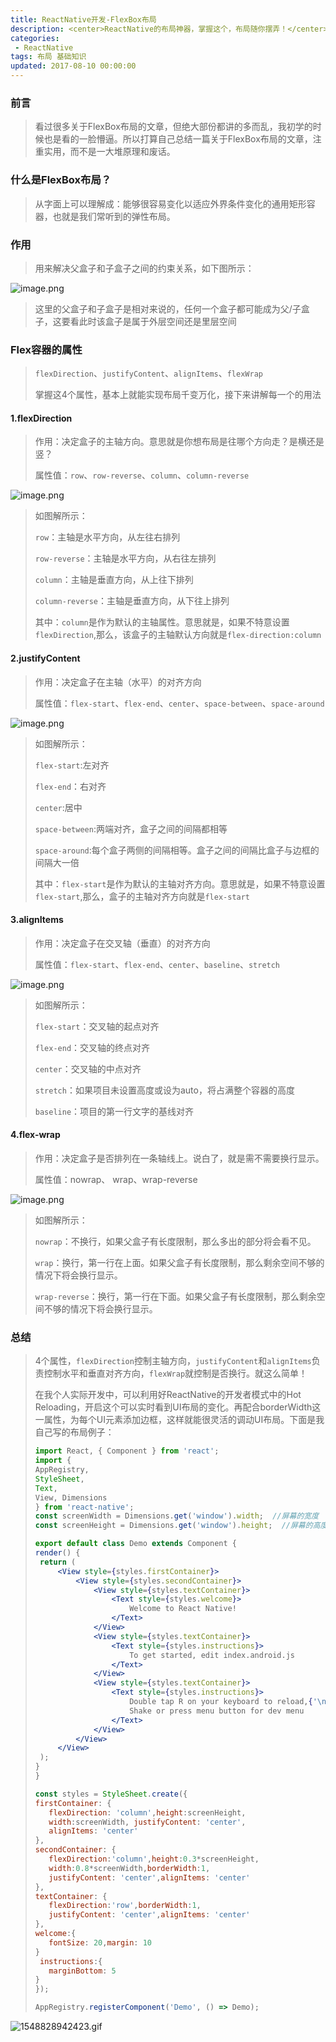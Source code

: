 ```yaml
---
title: ReactNative开发-FlexBox布局
description: <center>ReactNative的布局神器，掌握这个，布局随你摆弄！</center>
categories:
 - ReactNative
tags: 布局 基础知识
updated: 2017-08-10 00:00:00
---
```


### 前言

> 看过很多关于FlexBox布局的文章，但绝大部份都讲的多而乱，我初学的时候也是看的一脸懵逼。所以打算自己总结一篇关于FlexBox布局的文章，注重实用，而不是一大堆原理和废话。

### 什么是FlexBox布局？

> 从字面上可以理解成：能够很容易变化以适应外界条件变化的通用矩形容器，也就是我们常听到的弹性布局。

### 作用

> 用来解决父盒子和子盒子之间的约束关系，如下图所示：

![image.png](https://upload-images.jianshu.io/upload_images/8154981-b3b99d307f54bcc5.png?imageMogr2/auto-orient/strip%7CimageView2/2/w/1240)

> 这里的父盒子和子盒子是相对来说的，任何一个盒子都可能成为父/子盒子，这要看此时该盒子是属于外层空间还是里层空间

### Flex容器的属性

> `flexDirection`、`justifyContent`、`alignItems`、`flexWrap`  
>
> 掌握这4个属性，基本上就能实现布局千变万化，接下来讲解每一个的用法

#### 1.flexDirection

> 作用：决定盒子的主轴方向。意思就是你想布局是往哪个方向走？是横还是竖？  
>
> 属性值：`row`、`row-reverse`、`column`、`column-reverse`

![image.png](https://upload-images.jianshu.io/upload_images/8154981-33b91d20977ad8a2.png?imageMogr2/auto-orient/strip%7CimageView2/2/w/1240)

> 如图解所示：
>
> `row`：主轴是水平方向，从左往右排列
>
> `row-reverse`：主轴是水平方向，从右往左排列
>
> `column`：主轴是垂直方向，从上往下排列
>
> `column-reverse`：主轴是垂直方向，从下往上排列
>
> 其中：`column`是作为默认的主轴属性。意思就是，如果不特意设置`flexDirection`,那么，该盒子的主轴默认方向就是`flex-direction:column`

#### 2.justifyContent

> 作用：决定盒子在主轴（水平）的对齐方向  
>
> 属性值：`flex-start`、`flex-end`、`center`、`space-between`、`space-around`

![image.png](https://upload-images.jianshu.io/upload_images/8154981-607ac882fa12476a.png?imageMogr2/auto-orient/strip%7CimageView2/2/w/1240)

> 如图解所示：
>
> `flex-start`:左对齐
>
> `flex-end`：右对齐
>
> `center`:居中
>
> `space-between`:两端对齐，盒子之间的间隔都相等
>
> `space-around`:每个盒子两侧的间隔相等。盒子之间的间隔比盒子与边框的间隔大一倍
>
> 其中：`flex-start`是作为默认的主轴对齐方向。意思就是，如果不特意设置`flex-start`,那么，盒子的主轴对齐方向就是`flex-start`

#### 3.alignItems

> 作用：决定盒子在交叉轴（垂直）的对齐方向  
>
> 属性值：`flex-start`、`flex-end`、`center`、`baseline`、`stretch`

![image.png](https://upload-images.jianshu.io/upload_images/8154981-7b3ee7d3bd585af1.png?imageMogr2/auto-orient/strip%7CimageView2/2/w/1240)

> 如图解所示：
>
> `flex-start`：交叉轴的起点对齐  
>
> `flex-end`：交叉轴的终点对齐  
>
> `center`：交叉轴的中点对齐
>
> `stretch`：如果项目未设置高度或设为auto，将占满整个容器的高度
>
> `baseline`：项目的第一行文字的基线对齐

#### 4.flex-wrap

> 作用：决定盒子是否排列在一条轴线上。说白了，就是需不需要换行显示。  
>
> 属性值：nowrap、 wrap、wrap-reverse

![image.png](https://upload-images.jianshu.io/upload_images/8154981-f10b7bca5d8ddfe1.png?imageMogr2/auto-orient/strip%7CimageView2/2/w/1240)

> 如图解所示：  
>
> `nowrap`：不换行，如果父盒子有长度限制，那么多出的部分将会看不见。
>
> `wrap`：换行，第一行在上面。如果父盒子有长度限制，那么剩余空间不够的情况下将会换行显示。
>
> `wrap-reverse`：换行，第一行在下面。如果父盒子有长度限制，那么剩余空间不够的情况下将会换行显示。

### 总结

> 4个属性，`flexDirection`控制主轴方向，`justifyContent`和`alignItems`负责控制水平和垂直对齐方向，`flexWrap`就控制是否换行。就这么简单！
>
> 在我个人实际开发中，可以利用好ReactNative的开发者模式中的Hot Reloading，开启这个可以实时看到UI布局的变化。再配合borderWidth这一属性，为每个UI元素添加边框，这样就能很灵活的调动UI布局。下面是我自己写的布局例子：
>
> ```jsx
> import React, { Component } from 'react';
> import {
> AppRegistry,
> StyleSheet,
> Text,
> View, Dimensions
> } from 'react-native';
> const screenWidth = Dimensions.get('window').width;  //屏幕的宽度
> const screenHeight = Dimensions.get('window').height;  //屏幕的高度
> 
> export default class Demo extends Component {
> render() {
>  return (
>      <View style={styles.firstContainer}>
>          <View style={styles.secondContainer}>
>              <View style={styles.textContainer}>
>                  <Text style={styles.welcome}>
>                      Welcome to React Native!
>                  </Text>
>              </View>
>              <View style={styles.textContainer}>
>                  <Text style={styles.instructions}>
>                      To get started, edit index.android.js
>                  </Text>
>              </View>
>              <View style={styles.textContainer}>
>                  <Text style={styles.instructions}>
>                      Double tap R on your keyboard to reload,{'\n'}
>                      Shake or press menu button for dev menu
>                  </Text>
>              </View>
>          </View>
>      </View>
>  );
> }
> }
> 
> const styles = StyleSheet.create({
> firstContainer: {
>    flexDirection: 'column',height:screenHeight,
>    width:screenWidth, justifyContent: 'center',
>    alignItems: 'center'
> },
> secondContainer: {
>    flexDirection:'column',height:0.3*screenHeight,
>    width:0.8*screenWidth,borderWidth:1,
>    justifyContent: 'center',alignItems: 'center'
> },
> textContainer: {
>    flexDirection:'row',borderWidth:1,
>    justifyContent: 'center',alignItems: 'center'
> },
> welcome:{
>    fontSize: 20,margin: 10
> }
>  instructions:{
>    marginBottom: 5
> }
> });
> 
> AppRegistry.registerComponent('Demo', () => Demo);
> ```
>

![1548828942423.gif](https://upload-images.jianshu.io/upload_images/8154981-715c1db0513d885f.gif?imageMogr2/auto-orient/strip)

